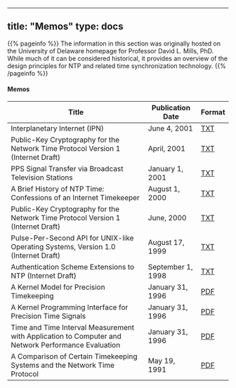 
---
title: "Memos"
type: docs
---

{{% pageinfo %}}
The information in this section was originally hosted on the University of Delaware homepage for Professor David L. Mills, PhD. While much of it can be considered historical, it provides an overview of the design principles for NTP and related time synchronization technology.
{{% /pageinfo %}}

#### Memos

| Title | Publication Date | Format |
| ----- | ----- | ----- |
| Interplanetary Internet (IPN) | June 4, 2001 | [TXT](/reflib/memos/IPN.TXT) |
| Public-Key Cryptography for the Network Time Protocol Version 1 (Internet Draft) | April, 2001 | [TXT](/reflib/memos/draft-ietf-stime-ntpauth-01.txt) |
| PPS Signal Transfer via Broadcast Television Stations | January 1, 2001 | [TXT](/reflib/memos/TV.TXT) |
| A Brief History of NTP Time: Confessions of an Internet Timekeeper | August 1, 2000 | [TXT](/reflib/memos/hist.txt) |
| Public-Key Cryptography for the Network Time Protocol Version 1 (Internet Draft) | June, 2000 | [TXT](/reflib/memos/draft-ietf-stime-ntpauth-00.txt) |
| Pulse-Per-Second API for UNIX-like Operating Systems, Version 1.0 (Internet Draft) | August 17, 1999 | [TXT](/reflib/memos/draft-mogul-pps-api-05.txt) |
| Authentication Scheme Extensions to NTP (Internet Draft) | September 1, 1998 | [TXT](/reflib/memos/draft-mills-ntp-auth-coexist-01.txt) |
| A Kernel Model for Precision Timekeeping | January 31, 1996 | [PDF](/reflib/memos/memo96b.pdf) |
| A Kernel Programming Interface for Precision Time Signals | January 31, 1996 | [PDF](/reflib/memos/memo96c.pdf) |
| Time and Time Interval Measurement with Application to Computer and Network Performance Evaluation | January 31, 1996 | [PDF](/reflib/memos/memo96a.pdf) |
| A Comparison of Certain Timekeeping Systems and the Network Time Protocol | May 19, 1991 | [PDF](/reflib/memos/dts.pdf) |
